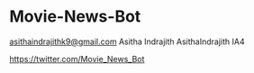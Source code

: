 # Movie-News-Bot
asithaindrajithk9@gmail.com Asitha Indrajith AsithaIndrajith IA4

https://twitter.com/Movie_News_Bot
